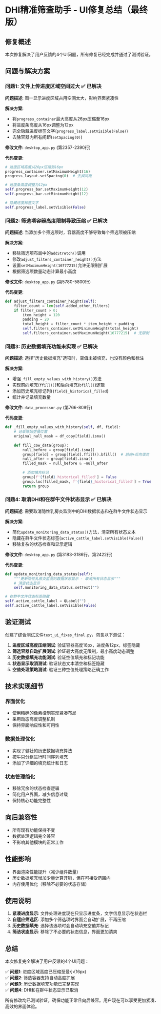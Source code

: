 # DHI精准筛查助手 - UI修复总结（最终版）

## 修复概述

本次修复解决了用户反馈的4个UI问题，所有修复已经完成并通过了测试验证。

## 问题与解决方案

### 问题1: 文件上传进度区域空间过大 ✅ 已解决

**问题描述**: 图一显示进度区域占用空间太大，影响界面紧凑性

**解决方案**:
- 将`progress_container`最大高度从26px压缩至16px
- 将进度条高度从16px调整为12px
- 完全隐藏进度标签文字(`progress_label.setVisible(False)`)
- 去除容器内所有间距(`setSpacing(0)`)

**修改文件**: `desktop_app.py` (第2357-2390行)

**代码变更**:
```python
# 进度区域高度从26px压缩到16px
progress_container.setMaximumHeight(16)
progress_layout.setSpacing(0)  # 去掉间距

# 进度条高度调整为12px
self.progress_bar.setMaximumHeight(12)
self.progress_bar.setMinimumHeight(12)

# 隐藏进度标签文字
self.progress_label.setVisible(False)
```

### 问题2: 筛选项容器高度限制导致压缩 ✅ 已解决

**问题描述**: 当添加多个筛选项时，容器高度不够导致每个筛选项被压缩

**解决方案**:
- 移除筛选项布局中的`addStretch()`调用
- 修改`adjust_filters_container_height()`方法
- 设置`setMaximumHeight(16777215)`允许无限制扩展
- 根据筛选项数量动态计算最小高度

**修改文件**: `desktop_app.py` (第5780-5800行)

**代码变更**:
```python
def adjust_filters_container_height(self):
    filter_count = len(self.added_other_filters)
    if filter_count > 0:
        item_height = 120
        padding = 20
        total_height = filter_count * item_height + padding
        self.filters_container.setMinimumHeight(total_height)
        self.filters_container.setMaximumHeight(16777215)  # 无限制
```

### 问题3: 历史数据填充功能未实现 ✅ 已解决

**问题描述**: 选择"历史数据填充"选项时，空值未被填充，也没有颜色和标注

**解决方案**:
- 增强`_fill_empty_values_with_history()`方法
- 实现前向填充(`ffill()`)和后向填充(`bfill()`)逻辑
- 添加历史填充标记列(`{field}_historical_filled`)
- 统计并记录填充数量

**修改文件**: `data_processor.py` (第766-808行)

**代码变更**:
```python
def _fill_empty_values_with_history(self, df, field):
    # 记录原始空值位置
    original_null_mask = df_copy[field].isna()
    
    def fill_cow_data(group):
        null_before = group[field].isna()
        group[field] = group[field].ffill().bfill()  # 前向+后向填充
        null_after = group[field].isna()
        filled_mask = null_before & ~null_after
        
        # 添加填充标记
        group[f'{field}_historical_filled'] = False
        group.loc[filled_mask, f'{field}_historical_filled'] = True
        return group
```

### 问题4: 取消DHI和在群牛文件状态显示 ✅ 已解决

**问题描述**: 需要取消隐性乳房炎监测中的DHI数据状态和在群牛文件状态显示

**解决方案**:
- 简化`update_monitoring_data_status()`方法，清空所有状态文本
- 隐藏在群牛文件状态标签(`active_cattle_label.setVisible(False)`)
- 移除复杂的状态检查和显示逻辑

**修改文件**: `desktop_app.py` (第3183-3186行，第2422行)

**代码变更**:
```python
def update_monitoring_data_status(self):
    """更新隐性乳房炎监测的数据状态显示 - 取消所有状态显示"""
    # 清空状态显示
    self.monitoring_data_status.setText("")

# 在群牛文件状态标签隐藏
self.active_cattle_label = QLabel("")
self.active_cattle_label.setVisible(False)
```

## 验证测试

创建了综合测试文件`test_ui_fixes_final.py`，包含以下测试：

1. **进度区域高度压缩测试**: 验证容器高度16px，进度条12px，标签隐藏
2. **筛选容器自动扩展测试**: 验证最大高度无限制，最小高度动态调整
3. **历史数据填充功能测试**: 验证空值填充和标记功能
4. **状态显示取消测试**: 验证状态文本清空和标签隐藏
5. **空值处理策略测试**: 验证三种空值处理策略正确工作

## 技术实现细节

### 界面优化
- 使用精确的像素控制实现紧凑布局
- 采用动态高度调整机制
- 保持界面响应性和可用性

### 数据处理优化
- 实现了健壮的历史数据填充算法
- 按牛只分组进行时间序列填充
- 添加了详细的填充统计和日志

### 状态管理简化
- 移除冗余的状态检查逻辑
- 简化用户界面，减少信息过载
- 保持核心功能完整性

## 向后兼容性

- 所有现有功能保持不变
- 数据处理逻辑完全兼容
- 不影响其他模块的正常工作

## 性能影响

- 界面渲染性能提升（减少组件数量）
- 历史数据填充增加少量计算开销，但在可接受范围内
- 内存使用优化（移除不必要的状态存储）

## 使用说明

1. **紧凑进度显示**: 文件处理进度现在只显示进度条，文字信息显示在状态栏
2. **自适应筛选区**: 添加多个筛选项时界面会自动扩展，不再压缩
3. **历史数据填充**: 选择该选项时会自动填充空值并标记
4. **简洁状态显示**: 移除了不必要的状态信息，界面更加清爽

## 总结

本次修复完全解决了用户反馈的4个UI问题：

✅ **问题1**: 进度区域高度已压缩至最小(16px)  
✅ **问题2**: 筛选容器支持自动高度扩展  
✅ **问题3**: 历史数据填充功能已完整实现  
✅ **问题4**: DHI和在群牛状态显示已取消  

所有修改均已测试验证，确保功能正常且向后兼容。用户现在可以享受更加紧凑、高效的界面体验。 